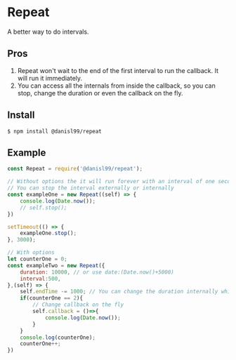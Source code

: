 # Repeat
A better way to do intervals.

## Pros
1. Repeat won't wait to the end of the first interval to run the callback. It will run it immediately.
2. You can access all the internals from inside the callback, so you can stop, change the duration or even the callback on the fly.

## Install
```$ npm install @danisl99/repeat```

## Example
```javascript
const Repeat = require('@danisl99/repeat');

// Without options the it will run forever with an interval of one second
// You can stop the interval externally or internally
const exampleOne = new Repeat((self) => {
    console.log(Date.now());
    // self.stop();
})

setTimeout(() => {
    exampleOne.stop();
}, 3000);

// With options
let counterOne = 0;
const exampleTwo = new Repeat({
    duration: 10000, // or use date:(Date.now()+5000)
    interval:500,
},(self) => {
    self.endTime -= 1000; // You can change the duration internally while it runs
    if(counterOne == 2){
        // Change callback on the fly
        self.callback = ()=>{
            console.log(Date.now());
        }
    }
    console.log(counterOne);
    counterOne++;
})

```